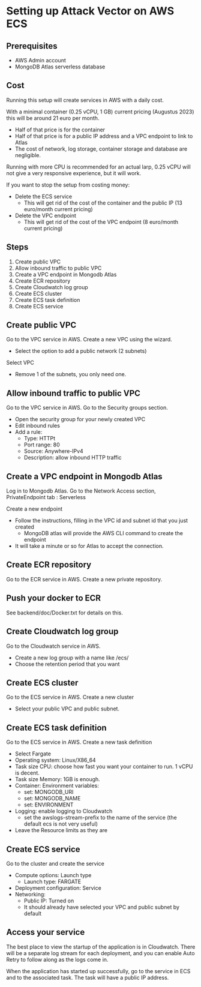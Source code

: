 # Setting up Attack Vector on AWS ECS

## Prerequisites

- AWS Admin account
- MongoDB Atlas serverless database

## Cost

Running this setup will create services in AWS with a daily cost.

With a minimal container (0.25 vCPU, 1 GB) current pricing (Augustus 2023) this will be around 21 euro per month.

- Half of that price is for the container
- Half of that price is for a public IP address and a VPC endpoint to link to Atlas
- The cost of network, log storage, container storage and database are negligible.

Running with more CPU is recommended for an actual larp, 0.25 vCPU will not give a very responsive experience, but it will work.

If you want to stop the setup from costing money:

- Delete the ECS service
  - This will get rid of the cost of the container and the public IP (13 euro/month current pricing)
- Delete the VPC endpoint
  - This will get rid of the cost of the VPC endpoint (8 euro/month current pricing)

## Steps

1. Create public VPC
1. Allow inbound traffic to public VPC
1. Create a VPC endpoint in Mongodb Atlas
1. Create ECR repository
1. Create Cloudwatch log group
1. Create ECS cluster
1. Create ECS task definition
1. Create ECS service

## Create public VPC

Go to the VPC service in AWS. Create a new VPC using the wizard.

- Select the option to add a public network (2 subnets)

Select VPC

- Remove 1 of the subnets, you only need one.

## Allow inbound traffic to public VPC

Go to the VPC service in AWS. Go to the Security groups section.

- Open the security group for your newly created VPC
- Edit inbound rules
- Add a rule:
  - Type: HTTPt
  - Port range: 80
  - Source: Anywhere-IPv4
  - Description: allow inbound HTTP traffic

## Create a VPC endpoint in Mongodb Atlas

Log in to Mongodb Atlas. Go to the Network Access section, PrivateEndpoint tab : Serverless

Create a new endpoint

- Follow the instructions, filling in the VPC id and subnet id that you just created
  - MongoDB atlas will provide the AWS CLI command to create the endpoint
- It will take a minute or so for Atlas to accept the connection.

## Create ECR repository

Go to the ECR service in AWS. Create a new private repository.

## Push your docker to ECR

See backend/doc/Docker.txt for details on this.

## Create Cloudwatch log group

Go to the Cloudwatch service in AWS.

- Create a new log group with a name like /ecs/<service-name>
- Choose the retention period that you want

## Create ECS cluster

Go to the ECS service in AWS. Create a new cluster

- Select your public VPC and public subnet.

## Create ECS task definition

Go to the ECS service in AWS. Create a new task definition

- Select Fargate
- Operating system: Linux/X86_64
- Task size CPU: choose how fast you want your container to run. 1 vCPU is decent.
- Task size Memory: 1GB is enough.
- Container: Environment variables:
  - set: MONGODB_URI
  - set: MONGODB_NAME
  - set: ENVIRONMENT
- Logging: enable logging to Cloudwatch
  - set the awslogs-stream-prefix to the name of the service (the default ecs is not very useful)
- Leave the Resource limits as they are

## Create ECS service

Go to the cluster and create the service

- Compute options: Launch type
  - Launch type: FARGATE
- Deployment configuration: Service
- Networking:
  - Public IP: Turned on
  - It should already have selected your VPC and public subnet by default

## Access your service

The best place to view the startup of the application is in Cloudwatch.
There will be a separate log stream for each deployment, and you can enable Auto Retry
to follow along as the logs come in.

When the application has started up successfully, go to the service in ECS and to the associated task.
The task will have a public IP address.



